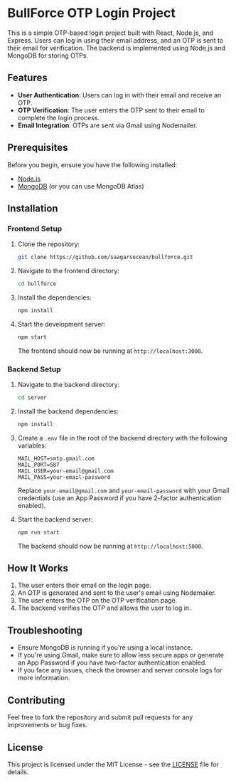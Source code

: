 # BullForce OTP Login Project

This is a simple OTP-based login project built with React, Node.js, and Express. Users can log in using their email address, and an OTP is sent to their email for verification. The backend is implemented using Node.js and MongoDB for storing OTPs.

## Features

- **User Authentication**: Users can log in with their email and receive an OTP.
- **OTP Verification**: The user enters the OTP sent to their email to complete the login process.
- **Email Integration**: OTPs are sent via Gmail using Nodemailer.

## Prerequisites

Before you begin, ensure you have the following installed:

- [Node.js](https://nodejs.org/)
- [MongoDB](https://www.mongodb.com/try/download/community) (or you can use MongoDB Atlas)

## Installation

### Frontend Setup

1. Clone the repository:
    ```bash
    git clone https://github.com/saagarsocean/bullforce.git
    ```
2. Navigate to the frontend directory:
    ```bash
    cd bullforce
    ```
3. Install the dependencies:
    ```bash
    npm install
    ```
4. Start the development server:
    ```bash
    npm start
    ```
   The frontend should now be running at `http://localhost:3000`.

### Backend Setup

1. Navigate to the backend directory:
    ```bash
    cd server
    ```
2. Install the backend dependencies:
    ```bash
    npm install
    ```
3. Create a `.env` file in the root of the backend directory with the following variables:

    ```env
    MAIL_HOST=smtp.gmail.com
    MAIL_PORT=587
    MAIL_USER=your-email@gmail.com
    MAIL_PASS=your-email-password
    ```

    Replace `your-email@gmail.com` and `your-email-password` with your Gmail credentials (use an App Password if you have 2-factor authentication enabled).

4. Start the backend server:
    ```bash
    npm run start
    ```

   The backend should now be running at `http://localhost:5000`.

## How It Works

1. The user enters their email on the login page.
2. An OTP is generated and sent to the user's email using Nodemailer.
3. The user enters the OTP on the OTP verification page.
4. The backend verifies the OTP and allows the user to log in.

## Troubleshooting

- Ensure MongoDB is running if you're using a local instance.
- If you're using Gmail, make sure to allow less secure apps or generate an App Password if you have two-factor authentication enabled.
- If you face any issues, check the browser and server console logs for more information.

## Contributing

Feel free to fork the repository and submit pull requests for any improvements or bug fixes.

## License

This project is licensed under the MIT License - see the [LICENSE](LICENSE) file for details.


